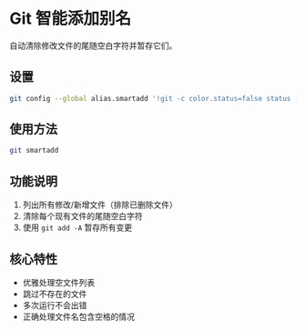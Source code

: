 # Git 智能添加别名

自动清除修改文件的尾随空白字符并暂存它们。

## 设置

```bash
git config --global alias.smartadd '!git -c color.status=false status -s | grep -v "^D\|^.D" | cut -c4- | while read file; do [ -f "$file" ] && sed -i "s/[[:space:]]*$//" "$file"; done && git add -A'
```

## 使用方法

```bash
git smartadd
```

## 功能说明

1. 列出所有修改/新增文件（排除已删除文件）
2. 清除每个现有文件的尾随空白字符
3. 使用 `git add -A` 暂存所有变更

## 核心特性

- 优雅处理空文件列表
- 跳过不存在的文件
- 多次运行不会出错
- 正确处理文件名包含空格的情况